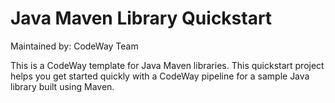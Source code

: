 # Java Maven Library Quickstart

Maintained by: CodeWay Team

This is a CodeWay template for Java Maven libraries. This quickstart project helps you get started quickly with a CodeWay pipeline for a sample Java library built using Maven.
